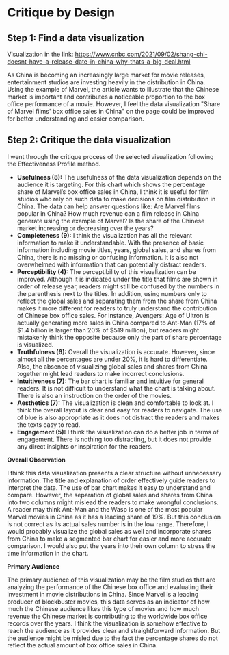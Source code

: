 # Critique by Design

## Step 1: Find a data visualization

Visualization in the link: https://www.cnbc.com/2021/09/02/shang-chi-doesnt-have-a-release-date-in-china-why-thats-a-big-deal.html

As China is becoming an increasingly large market for movie releases, entertainment studios are investing heavily in the distribution in China. Using the example of Marvel, the article wants to illustrate that the Chinese market is important and contributes a noticeable proportion to the box office performance of a movie. However, I feel the data visualization "Share of Marvel films' box office sales in China" on the page could be improved for better understanding and easier comparison.

## Step 2: Critique the data visualization
I went through the critique process of the selected visualization following the Effectiveness Profile method.

- **Usefulness (8):** The usefulness of the data visualization depends on the audience it is targeting. For this chart which shows the percentage share of Marvel’s box office sales in China, I think it is useful for film studios who rely on such data to make decisions on film distribution in China. The data can help answer questions like: Are Marvel films popular in China? How much revenue can a film release in China generate using the example of Marvel? Is the share of the Chinese market increasing or decreasing over the years?
- **Completeness (9):** I think the visualization has all the relevant information to make it understandable. With the presence of basic information including movie titles, years, global sales, and shares from China, there is no missing or confusing information. It is also not overwhelmed with information that can potentially distract readers.
- **Perceptibility (4):** The perceptibility of this visualization can be improved. Although it is indicated under the title that films are shown in order of release year, readers might still be confused by the numbers in the parenthesis next to the titles. In addition, using numbers only to reflect the global sales and separating them from the share from China makes it more different for readers to truly understand the contribution of Chinese box office sales. For instance, Avengers: Age of Ultron is actually generating more sales in China compared to Ant-Man (17% of $1.4 billion is larger than 20% of $519 million), but readers might mistakenly think the opposite because only the part of share percentage is visualized.
- **Truthfulness (6):** Overall the visualization is accurate. However, since almost all the percentages are under 20%, it is hard to differentiate. Also, the absence of visualizing global sales and shares from China together might lead readers to make incorrect conclusions.
- **Intuitiveness (7):** The bar chart is familiar and intuitive for general readers. It is not difficult to understand what the chart is talking about. There is also an instruction on the order of the movies.
- **Aesthetics (7):** The visualization is clean and comfortable to look at. I think the overall layout is clear and easy for readers to navigate. The use of blue is also appropriate as it does not distract the readers and makes the texts easy to read.
- **Engagement (5):** I think the visualization can do a better job in terms of engagement. There is nothing too distracting, but it does not provide any direct insights or inspiration for the readers.


**Overall Observation**

I think this data visualization presents a clear structure without unnecessary information. The title and explanation of order effectively guide readers to interpret the data. The use of bar chart makes it easy to understand and compare. However, the separation of global sales and shares from China into two columns might mislead the readers to make wrongful conclusions. A reader may think Ant-Man and the Wasp is one of the most popular Marvel movies in China as it has a leading share of 19%. But this conclusion is not correct as its actual sales number is in the low range. Therefore, I would probably visualize the global sales as well and incorporate shares from China to make a segmented bar chart for easier and more accurate comparison. I would also put the years into their own column to stress the time information in the chart.


**Primary Audience**

The primary audience of this visualization may be the film studios that are analyzing the performance of the Chinese box office and evaluating their investment in movie distributions in China. Since Marvel is a leading producer of blockbuster movies, this data serves as an indicator of how much the Chinese audience likes this type of movies and how much revenue the Chinese market is contributing to the worldwide box office records over the years. I think the visualization is somehow effective to reach the audience as it provides clear and straightforward information. But the audience might be misled due to the fact the percentage shares do not reflect the actual amount of box office sales in China.

